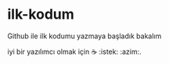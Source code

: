 # ilk-kodum
Github ile ilk kodumu yazmaya başladık bakalım


 iyi bir yazılımcı olmak için :coffee: :istek: :azim:.
